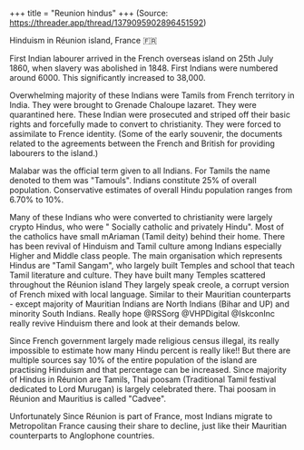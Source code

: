 +++
title = "Reunion hindus"
+++
(Source: https://threader.app/thread/1379095902896451592)

Hinduism in Réunion island, France 🇫🇷

First Indian labourer arrived in the French overseas island on 25th July 1860, when slavery was abolished in 1848. First Indians were numbered around 6000. This significantly increased to 38,000. 

Overwhelming majority of these Indians were Tamils from French territory in India. They were brought to Grenade Chaloupe lazaret. They were quarantined here. These Indian were prosecuted and striped off their basic rights and forcefully made to convert to christianity. They were forced to assimilate to Frence identity. (Some of the early souvenir, the documents related to the agreements between the French and British for providing labourers to the island.)


Malabar was the official term given to all Indians. For Tamils the name denoted to them was "Tamouls". Indians constitute 25% of overall population. Conservative estimates of overall Hindu population ranges from 6.70% to 10%. 

Many of these Indians who were converted to christianity were largely crypto Hindus, who were " Socially catholic and privately Hindu". Most of the catholics have small mAriaman (Tamil deity) behind their home. There has been revival of Hinduism and Tamil culture among Indians especially Higher and Middle class people. The main organisation which represents Hindus are "Tamil Sangam", who largely built Temples and school that teach Tamil literature and culture. They have built many Temples scattered throughout the Réunion island They largely speak creole, a corrupt version of French mixed with local language. Similar to their Mauritian counterparts - except majority of Mauritian Indians are North Indians (Bihar and UP) and minority South Indians. Really hope @RSSorg @VHPDigital @IskconInc really revive Hinduism there and look at their demands below. 

Since French government largely made religious census illegal, its really impossible to estimate how many Hindu percent is really like!! But there are multiple sources say 10% of the entire population of the island are practising Hinduism and that percentage can be increased. Since majority of Hindus in Réunion are Tamils, Thai poosam (Traditional Tamil festival dedicated to Lord Murugan) is largely celebrated there. Thai poosam in Réunion and Mauritius is called "Cadvee". 

Unfortunately Since Réunion is part of France, most Indians migrate to Metropolitan France causing their share to decline, just like their Mauritian counterparts to Anglophone countries. 